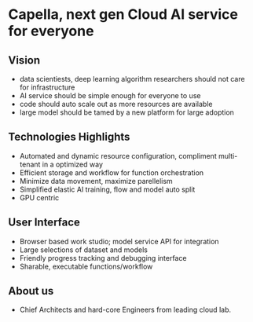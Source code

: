 # Capella, next gen Cloud AI service for everyone

## Vision
* data scientiests, deep learning algorithm researchers should not care for infrastructure
* AI service should be simple enough for everyone to use
* code should auto scale out as more resources are available
* large model should be tamed by a new platform for large adoption

## Technologies Highlights
* Automated and dynamic resource configuration, compliment multi-tenant in a optimized way
* Efficient storage and workflow for function orchestration
* Minimize data movement, maximize parellelism
* Simplified elastic AI training, flow and model auto split
* GPU centric

## User Interface
* Browser based work studio; model service API for integration
* Large selections of dataset and models
* Friendly progress tracking and debugging interface
* Sharable, executable functions/workflow

## About us
* Chief Architects and hard-core Engineers from leading cloud lab.
